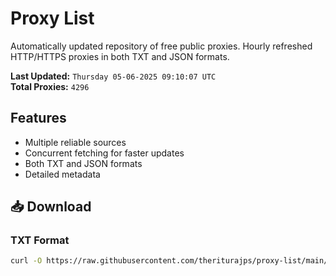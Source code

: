 # Proxy List

Automatically updated repository of free public proxies. Hourly refreshed HTTP/HTTPS proxies in both TXT and JSON formats.

**Last Updated:** `Thursday 05-06-2025 09:10:07 UTC`  
**Total Proxies:** `4296`

## Features
- Multiple reliable sources
- Concurrent fetching for faster updates
- Both TXT and JSON formats
- Detailed metadata

## 📥 Download

### TXT Format
```bash
curl -O https://raw.githubusercontent.com/theriturajps/proxy-list/main/proxies.txt